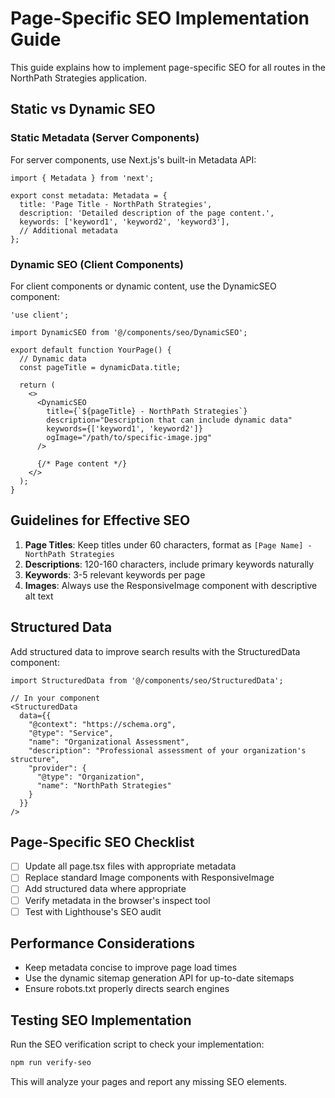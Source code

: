 # Page-Specific SEO Implementation Guide

This guide explains how to implement page-specific SEO for all routes in the NorthPath Strategies application.

## Static vs Dynamic SEO

### Static Metadata (Server Components)
For server components, use Next.js's built-in Metadata API:

```tsx
import { Metadata } from 'next';

export const metadata: Metadata = {
  title: 'Page Title - NorthPath Strategies',
  description: 'Detailed description of the page content.',
  keywords: ['keyword1', 'keyword2', 'keyword3'],
  // Additional metadata
};
```

### Dynamic SEO (Client Components)
For client components or dynamic content, use the DynamicSEO component:

```tsx
'use client';

import DynamicSEO from '@/components/seo/DynamicSEO';

export default function YourPage() {
  // Dynamic data
  const pageTitle = dynamicData.title;
  
  return (
    <>
      <DynamicSEO 
        title={`${pageTitle} - NorthPath Strategies`}
        description="Description that can include dynamic data"
        keywords={['keyword1', 'keyword2']}
        ogImage="/path/to/specific-image.jpg"
      />
      
      {/* Page content */}
    </>
  );
}
```

## Guidelines for Effective SEO

1. **Page Titles**: Keep titles under 60 characters, format as `[Page Name] - NorthPath Strategies`
2. **Descriptions**: 120-160 characters, include primary keywords naturally
3. **Keywords**: 3-5 relevant keywords per page
4. **Images**: Always use the ResponsiveImage component with descriptive alt text

## Structured Data

Add structured data to improve search results with the StructuredData component:

```tsx
import StructuredData from '@/components/seo/StructuredData';

// In your component
<StructuredData 
  data={{
    "@context": "https://schema.org",
    "@type": "Service",
    "name": "Organizational Assessment",
    "description": "Professional assessment of your organization's structure",
    "provider": {
      "@type": "Organization",
      "name": "NorthPath Strategies"
    }
  }} 
/>
```

## Page-Specific SEO Checklist

- [ ] Update all page.tsx files with appropriate metadata
- [ ] Replace standard Image components with ResponsiveImage
- [ ] Add structured data where appropriate
- [ ] Verify metadata in the browser's inspect tool
- [ ] Test with Lighthouse's SEO audit

## Performance Considerations

- Keep metadata concise to improve page load times
- Use the dynamic sitemap generation API for up-to-date sitemaps
- Ensure robots.txt properly directs search engines

## Testing SEO Implementation

Run the SEO verification script to check your implementation:

```bash
npm run verify-seo
```

This will analyze your pages and report any missing SEO elements.
